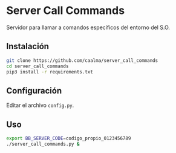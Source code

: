 # Server Call Commands

Servidor para llamar a comandos específicos del entorno del S.O.


## Instalación

```bash
git clone https://github.com/caalma/server_call_commands
cd server_call_commands
pip3 install -r requirements.txt
```

## Configuración

Editar el archivo `config.py`.

## Uso

```bash
export BB_SERVER_CODE=codigo_propio_0123456789
./server_call_commands.py &
```
